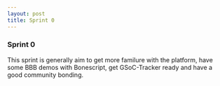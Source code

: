 ```yaml
---
layout: post
title: Sprint 0
---
```


### Sprint 0

This sprint is generally aim to get more familure with the platform, have some BBB demos with Bonescript, get GSoC-Tracker ready and have a good community bonding.